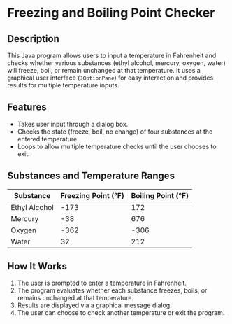 # Freezing and Boiling Point Checker

## Description
This Java program allows users to input a temperature in Fahrenheit and checks whether various substances (ethyl alcohol, mercury, oxygen, water) will freeze, boil, or remain unchanged at that temperature. It uses a graphical user interface (`JOptionPane`) for easy interaction and provides results for multiple temperature inputs.

## Features
- Takes user input through a dialog box.
- Checks the state (freeze, boil, no change) of four substances at the entered temperature.
- Loops to allow multiple temperature checks until the user chooses to exit.

## Substances and Temperature Ranges
| Substance      | Freezing Point (°F) | Boiling Point (°F) |
| -------------- | ------------------- | ------------------ |
| Ethyl Alcohol  | -173                | 172                |
| Mercury        | -38                 | 676                |
| Oxygen         | -362                | -306               |
| Water          | 32                  | 212                |

## How It Works
1. The user is prompted to enter a temperature in Fahrenheit.
2. The program evaluates whether each substance freezes, boils, or remains unchanged at that temperature.
3. Results are displayed via a graphical message dialog.
4. The user can choose to check another temperature or exit the program.
